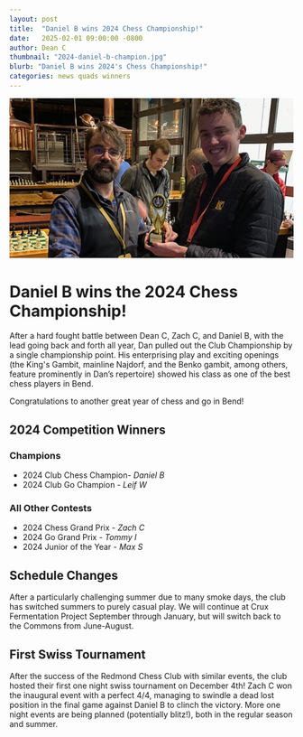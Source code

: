 ```yaml
---
layout: post
title:  "Daniel B wins 2024 Chess Championship!"
date:   2025-02-01 09:00:00 -0800
author: Dean C
thumbnail: "2024-daniel-b-champion.jpg"
blurb: "Daniel B wins 2024's Chess Championship!"
categories: news quads winners
---
```

<img class="page-banner" src="/assets/images/photos/2024-12-champion-daniel-b.jpg" alt="Daniel B finally gets his trophy!">

# Daniel B wins the 2024 Chess Championship!

After a hard fought battle between Dean C, Zach C, and Daniel B, with the lead going back and forth all year, Dan pulled out the Club Championship by a single championship point. His enterprising play and exciting openings (the King's Gambit, mainline Najdorf, and the Benko gambit, among others, feature prominently in Dan’s repertoire) showed his class as one of the best chess players in Bend.

Congratulations to another great year of chess and go in Bend! 

## 2024 Competition Winners

### Champions
*   2024 Club Chess Champion- *Daniel B*
*   2024 Club Go Champion - *Leif W*

### All Other Contests
*   2024 Chess Grand Prix - *Zach C*
*   2024 Go Grand Prix - *Tommy I*
*   2024 Junior of the Year - *Max S*

## Schedule Changes
After a particularly challenging summer due to many smoke days, the club has switched summers to purely casual play. We will continue at Crux Fermentation Project September through January, but will switch back to the Commons from June-August.

## First Swiss Tournament
After the success of the Redmond Chess Club with similar events, the club hosted their first one night swiss tournament on December 4th! Zach C won the inaugural event with a perfect 4/4, managing to swindle a dead lost position in the final game against Daniel B to clinch the victory. More one night events are being planned (potentially blitz!), both in the regular season and summer.
